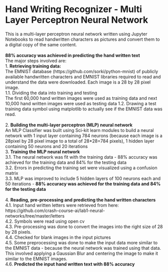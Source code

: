 # Hand Writing Recognizer - Multi Layer Perceptron Neural Network
<p>
This is a multi-layer perceptron neural network written using Jupyter Notebooks to read handwritten characters as pictures and convert them to a digital copy of the same content. <br />
<br /> <b>88% accuracy was achieved in predicting the hand written text</b>
<br />
The major steps involved are:
<br />
1. <b>Retrieving training data:</b>
<br />
The EMNIST database (https://github.com/sorki/python-mnist) of publicly available handwritten characters  and EMNIST libraries required to read and understand the data were downloaded. Each image is a 28 by 28 pixel image.
<br />
    1.1. Dividing the data into training and testing
    <br />
    The first 60,000 hand written images were used as training data and next 10,000 hand written images were used as testing data
    1.2. Drawing a test training data symbol using matplotlib to actually see if the EMNIST data was read.
    <br />
<br />
2. <b>Building the multi-layer perceptron (MLP) neural network</b>
<br />
An MLP Classifier was built using Sci-kit learn modules to build a neural network with 1 input layer containing 784 neurons (because each image is a 28pixel by 28 pixel image to a total of 28*28=784 pixels),  1 hidden layer containing 50 neurons and 20 iterations
<br />
3. <b>Training the MLP neural network </b>
<br />
    3.1. The neural network was fit with the training data - 88% accuracy was achieved for the training data and 84% for the testing data
    <br />
    3.2. Errors in predicting the training set were visualized using a confusion matrix
    <br />
    3.3. MLP was improved to include 5 hidden layers of 100 neurons each and 50 iterations - <b>88% accuracy was achieved for the training data and 84% for the testing data</b>
    <br />
<br />
4. <b>Reading, pre-processing and predicting the hand written characters</b>
<br />
    4.1. Input hand written letters were retrieved from here: https://github.com/crash-course-ai/lab1-neural-networks/tree/master/letters
    <br />
    4.2. Symbols were read using open cv
    <br />
    4.3. Pre-processing was done to convert the images into the right size of 28 by 28 pixels.
    <br />
    4.4. Checked for blank images in the input pictures
    <br />
    4.5. Some preprocessing was done to make the input data more similar to the EMNIST data -  because the neural network was trained using that data.
    <br /> This involved applying a Gaussian Blur and centering the image to make it similar to the EMNIST images.
    <br />
    4.6. <b>Predicted the input hand written text with 88% accuracy</b>
